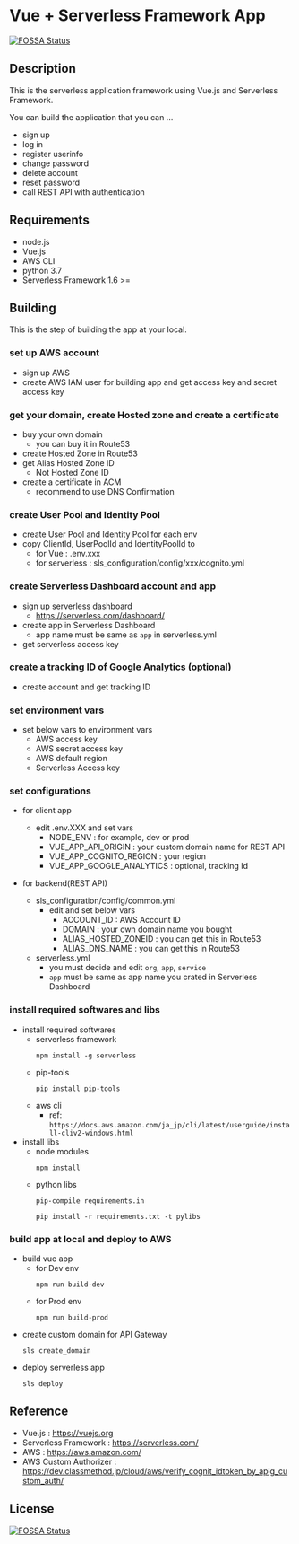 # Vue + Serverless Framework App
[![FOSSA Status](https://app.fossa.com/api/projects/git%2Bgithub.com%2Fthiroyoshi%2Fvueslsapp.svg?type=shield)](https://app.fossa.com/projects/git%2Bgithub.com%2Fthiroyoshi%2Fvueslsapp?ref=badge_shield)


## Description

This is the serverless application framework using Vue.js and Serverless Framework.

You can build the application that you can ...

- sign up
- log in
- register userinfo
- change password
- delete account
- reset password
- call REST API with authentication

## Requirements

- node.js
- Vue.js
- AWS CLI
- python 3.7
- Serverless Framework 1.6 >=

## Building

This is the step of building the app at your local.

### set up AWS account

- sign up AWS
- create AWS IAM user for building app and get access key and secret access key

### get your domain, create Hosted zone and create a certificate

- buy your own domain
  - you can buy it in Route53 
- create Hosted Zone in Route53
- get Alias Hosted Zone ID
  - Not Hosted Zone ID
- create a certificate in ACM
  - recommend to use DNS Confirmation

### create User Pool and Identity Pool

- create User Pool and Identity Pool for each env
- copy ClientId, UserPoolId and IdentityPoolId to 
  - for Vue : .env.xxx
  - for serverless : sls_configuration/config/xxx/cognito.yml

### create Serverless Dashboard account and app

- sign up serverless dashboard
  - https://serverless.com/dashboard/
- create app in Serverless Dashboard
  - app name must be same as `app` in serverless.yml
- get serverless access key

### create a tracking ID of Google Analytics (optional)

- create account and get tracking ID

### set environment vars

- set below vars to environment vars
  - AWS access key
  - AWS secret access key
  - AWS default region
  - Serverless Access key

### set configurations

- for client app
  - edit .env.XXX and set vars
    - NODE_ENV : for example, dev or prod
    - VUE_APP_API_ORIGIN : your custom domain name for REST API
    - VUE_APP_COGNITO_REGION : your region
    - VUE_APP_GOOGLE_ANALYTICS : optional, tracking Id

- for backend(REST API)
  - sls_configuration/config/common.yml
    - edit and set below vars
      - ACCOUNT_ID : AWS Account ID
      - DOMAIN : your own domain name you bought
      - ALIAS_HOSTED_ZONEID : you can get this in Route53
      - ALIAS_DNS_NAME : you can get this in Route53
  - serverless.yml
    - you must decide and edit `org`, `app`, `service`
    - `app` must be same as app name you crated in Serverless Dashboard

### install required softwares and libs

- install required softwares
  - serverless framework
    ```
    npm install -g serverless
    ```
  - pip-tools
    ```
    pip install pip-tools
    ```
  - aws cli
    - ref: `https://docs.aws.amazon.com/ja_jp/cli/latest/userguide/install-cliv2-windows.html`
- install libs
  - node modules
    ```
    npm install
    ```
  - python libs
    ```
    pip-compile requirements.in
    ```
    ```
    pip install -r requirements.txt -t pylibs
    ```

### build app at local and deploy to AWS

- build vue app
  - for Dev env
    ```
    npm run build-dev
    ```
  - for Prod env
    ```
    npm run build-prod
    ```
- create custom domain for API Gateway
  ```
  sls create_domain
  ```
- deploy serverless app
  ```
  sls deploy
  ```

## Reference
- Vue.js : https://vuejs.org
- Serverless Framework : https://serverless.com/
- AWS : https://aws.amazon.com/
- AWS Custom Authorizer : https://dev.classmethod.jp/cloud/aws/verify_cognit_idtoken_by_apig_custom_auth/


## License
[![FOSSA Status](https://app.fossa.com/api/projects/git%2Bgithub.com%2Fthiroyoshi%2Fvueslsapp.svg?type=large)](https://app.fossa.com/projects/git%2Bgithub.com%2Fthiroyoshi%2Fvueslsapp?ref=badge_large)